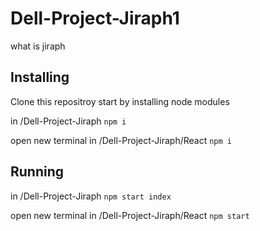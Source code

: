 # Dell-Project-Jiraph1
what is jiraph

## Installing
Clone this repositroy
start by installing node modules
 
in /Dell-Project-Jiraph 
`npm i`

open new terminal 
in /Dell-Project-Jiraph/React
`npm i`

## Running

in /Dell-Project-Jiraph 
`npm start index`

open new terminal 
in /Dell-Project-Jiraph/React
`npm start`

